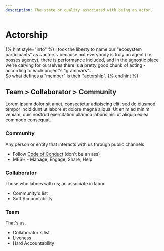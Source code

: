 ```yaml
---
description: The state or quality associated with being an actor.
---
```


# Actorship

{% hint style="info" %}
I took the liberty to name our "ecosystem participants" as ~actors~ because not everybody is truly an agent \(i.e. posses agency\), there is performance included, and in the agnostic place we're carving for ourselves there is a pretty good chunk of acting - according to each project's "grammars"...   
So what defines a "member" is their "actorship".
{% endhint %}

## Team &gt; Collaborator &gt; Community 

Lorem ipsum dolor sit amet, consectetur adipiscing elit, sed do eiusmod tempor incididunt ut labore et dolore magna aliqua. Ut enim ad minim veniam, quis nostrud exercitation ullamco laboris nisi ut aliquip ex ea commodo consequat.

### Community 

Any person or entity that interacts with us through public channels

* Follow [Code of Conduct](code-of-conduct.md) \(don't be an ass\)
* MESH - Manage, Engage, Share, Help

### Collaborator

Those who labors with us; an associate in labor.

* Community's list
* Soft Accountability 

### Team

That's us.

* Collaborator's list
* Liveness 
* Hard Accountability



